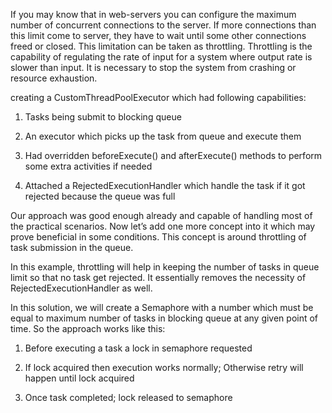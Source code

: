 If you may know that in web-servers you can configure the maximum number of concurrent connections 
to the server. If more connections than this limit come to server, they have to wait until some 
other connections freed or closed. This limitation can be taken as throttling. 
Throttling is the capability of regulating the rate of input for a system where output 
rate is slower than input. It is necessary to stop the system from 
crashing or resource exhaustion.

creating a CustomThreadPoolExecutor which had following capabilities:

1) Tasks being submit to blocking queue

2) An executor which picks up the task from queue and execute them

3) Had overridden beforeExecute() and afterExecute() methods to perform 
some extra activities if needed

4) Attached a RejectedExecutionHandler which handle the task if it got 
rejected because the queue was full

Our approach was good enough already and capable of handling most of the practical scenarios. 
Now let’s add one more concept into it which may prove beneficial in some conditions. 
This concept is around throttling of task submission in the queue.

In this example, throttling will help in keeping the number of tasks in queue limit so 
that no task get rejected. It essentially removes the necessity 
of RejectedExecutionHandler as well.

In this solution, we will create a Semaphore with a number which must be equal to maximum 
number of tasks in blocking queue at any given point of time. So the approach works like this:

1) Before executing a task a lock in semaphore requested

2) If lock acquired then execution works normally; Otherwise 
retry will happen until lock acquired

3) Once task completed; lock released to semaphore